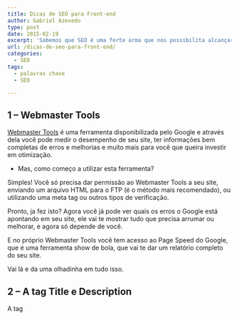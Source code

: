 ```yaml
---
title: Dicas de SEO para Front-end
author: Gabriel Azevedo
type: post
date: 2015-02-19
excerpt: 'Sabemos que SEO é uma forte arma que nos possibilita alcançar um bom posicionamento nos sites de busca e aqui vai algumas dicas para isso. '
url: /dicas-de-seo-para-front-end/
categories:
  - SEO
tags:
  - palavras chave
  - SEO

---
```

## 1 &#8211; Webmaster Tools

[Webmaster Tools][1] é uma ferramenta disponibilizada pelo Google e através dela você pode medir o desempenho de seu site, ter informações bem completas de erros e melhorias e muito mais para você que queira investir em otimização.

  * Mas, como começo a utilizar esta ferramenta?

Simples! Você só precisa dar permissão ao Webmaster Tools a seu site, enviando um arquivo HTML para o FTP (é o método mais recomendado), ou utilizando uma meta tag ou outros tipos de verificação.

Pronto, ja fez isto? Agora você já pode ver quais os erros o Google está apontando em seu site, ele vai te mostrar tudo que precisa arrumar ou melhorar, e agora só depende de você.

E no próprio Webmaster Tools você tem acesso ao Page Speed do Google, que é uma ferramenta show de bola, que vai te dar um relatório completo do seu site.

Vai lá e da uma olhadinha em tudo isso.

## 2 &#8211; A tag Title e Description

A tag **<title>** é uma das coisas que o Google mais da relevância na otimização do seu site, sempre planeje bem o que você vai colocar no titulo de sua página, para que seu cliente saiba o que ele vai encontrar entrando nela.

A tag **<description>** também é um dos passos mais importantes na otimização de seu site, e é ele que vai levar a seu cliente uma breve descrição do que ele vai encontrar entrando em sua página.

Ah vocês lembram da nossa ferramenta ali em cima, o Webmaster Tools? Ele também nos ajuda bastante com nossas tags Title e Description, entrando no Webmaster Tools indo em **Aspecto da pesquisa > Melhorias de HTML**, lá você encontrará alguns erros reportados, como:

Quais são as páginas que tem meta tag **<title>** e **<description>** duplicadas, longas demais, curtas demais ou até mesmo as páginas que não possuem title, é só você entrar la e ajustar.

## 3 &#8211; URL amigável

Uma regra muito importante no SEO é utilizar URLs amigáveis em sua página. Como:

**http://www.meusite.com.br/nome-do-produto** e não utilizar **http://www.meusite.com.br/prod001**

Pois o Google lê sua URL para saber do que se trata aquela página antes mesmo de ler o documento.

Então vamos ter atenção nisso ai também.

## 4 &#8211; Imagens

As imagens do seu site possuem nomes amigáveis ou não? Quando você vai acrescentar alguma imagem em seu site, você se preocupa com o nome dela?

O Google não sabe o que é aquela imagem que você acrescentou, ele só vai entender a partir do momento que você falar para ele, que imagem é esta.

Use nomes detalhados e informativos, como:

**nome-do-produto.jpg** e não **prod001.jpg**

Use o atributo **ALT** em suas imagens, para falar para o Google o que significa aquela imagem, para que ele entenda melhor sobre ela. Como:

<img src=“nome-do-produto.jpg” **alt=“O significado de sua imagem”**>

Pronto! Você acaba de ganhar alguns pontinhos a mais com nosso amigo Google.

## 5 &#8211; Tempo de carregamento

Os usuários querem acessar sites mais rápidos e o Google também gosta bastante de sites rápidos, então comece a se preocupar se seu website está ou não com um bom tempo de carregamento.

  * Como podemos diminuir o tempo de carregamento do site?

**Duas dicas são:**

  * Reduzir seus arquivos CSS e JS, retirando comentários e espaços.
  * Comprimir o tamanho de suas imagens

E podemos fazer isso utilizando um automatizador de tarefas, o meu favorito é o [Gulp][2]

Você também pode utilizar o Page Speed que você terá informações mais precisas sobre isso.

## 6 &#8211; Utilize CSS Sprites

[CSS Sprites][3] é uma técnica onde podemos combinar várias imagens em uma só, procurando diminuir o número de requisições para o servidor.

Um exemplo que eu gosto bastante de usar é:

  * Supondo que você tenha que ir a padaria comprar 10 pães, mas você tem que trazer 1 por 1. Seria muito cansativo e mais demorado concorda? Mas nós podemos trazer todos estes pães de uma vez só. A mesma coisa é com as requisições no servidor, é muito mais cansativo e demorado para o servidor trazer imagem por imagem, sendo que podemos trazer todas de uma vez só.

O próprio Google utiliza CSS Sprites.

[<img class="alignnone size-medium wp-image-47162" src="http://tableless.com.br/wp-content/uploads/2015/02/css-sprites-265x107.png" alt="css-sprites" width="265" height="107" srcset="uploads/2015/02/css-sprites-265x107.png 265w, uploads/2015/02/css-sprites.png 356w" sizes="(max-width: 265px) 100vw, 265px" />][4]

## 7 &#8211; Websites responsivos

Não podemos criar nossos sites pensando somente em se ele vai funcionar somente em desktop ou somente em um tipo de tela, ter um site acessível em todas as plataformas é muito importante, pois acessos por dispositivos móveis vem crescendo bastante e isso não irá parar.

Então preocupe se o seu website é acessível a todas as telas, seja ela desktop ou mobile, isto é um dos fatores que conta bastante para o Google indexar seu site.

Essas são somente algumas dicas para que você venha ter mais vontade em aplicar mais técnicas de SEO em seus websites.

 [1]: http://www.google.com.br/webmasters/ "Webmaster"
 [2]: http://tableless.com.br/gulp-o-novo-automatizador/ "Automatizador de tarefas"
 [3]: http://tableless.com.br/css-sprites/ "CSS Sprites"
 [4]: http://tableless.com.br/wp-content/uploads/2015/02/css-sprites.png